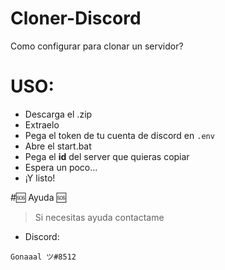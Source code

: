 # Cloner-Discord
Como configurar para clonar un servidor?

# USO:
- Descarga el .zip
- Extraelo
- Pega el token de tu cuenta de discord en `.env`
- Abre el start.bat
- Pega el **id** del server que quieras copiar
- Espera un poco...
- ¡Y listo!

#🆘 Ayuda 🆘
>Si necesitas ayuda contactame
- Discord:
```
Gonaaal ツ#8512
```
